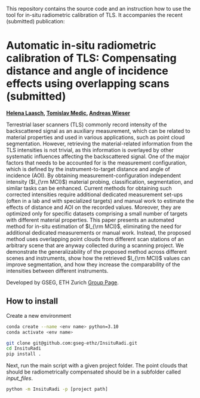 This repository contains the source code and an instruction how to use the tool for in-situ radiometric calibration of TLS. It accompanies the recent (submitted) publication:

# Automatic in-situ radiometric calibration of TLS: Compensating distance and angle of incidence effects using overlapping scans (submitted)

**[Helena Laasch](https://gseg.igp.ethz.ch/people/scientific-assistance/helena-laasch.html), [Tomislav Medic](https://gseg.igp.ethz.ch/people/scientific-assistance/tomislav-medic.html), [Andreas Wieser](https://gseg.igp.ethz.ch/people/group-head/prof-dr--andreas-wieser.html)**

Terrestrial laser scanners (TLS) commonly record intensity of the backscattered signal as an auxiliary measurement, which can be related to material properties and used in various applications, such as point cloud segmentation. However, retrieving the material-related information from the TLS intensities is not trivial, as this information is overlayed by other systematic influences affecting the backscattered signal. One of the major factors that needs to be accounted for is the measurement configuration, which is defined by the instrument-to-target distance and angle of incidence (AOI). By obtaining measurement-configuration independent intensity ($I_{\rm MCI}$) material probing, classification, segmentation, and similar tasks can be enhanced. Current methods for obtaining such corrected intensities require additional dedicated measurement set-ups (often in a lab and with specialized targets) and manual work to estimate the effects of distance and AOI on the recorded values. Moreover, they are optimized only for specific datasets comprising a small number of targets with different material properties. This paper presents an automated method for in-situ estimation of $I_{\rm MCI}$, eliminating the need for additional dedicated measurements or manual work. Instead, the proposed method uses overlapping point clouds from different scan stations of an arbitrary scene that are anyway collected during a scanning project. We demonstrate the generalizability of the proposed method across different scenes and instruments, show how the retrieved $I_{\rm MCI}$ values can improve segmentation, and how they increase the comparability of the intensities between different instruments.

Developed by GSEG, ETH Zurich [Group Page](https://gseg.igp.ethz.ch/).

## How to install

Create a new environment
```sh
conda create --name <env name> python=3.10
conda activate <env name>
```

```sh
git clone git@github.com:gseg-ethz/InsituRadi.git
cd InsituRadi
pip install .
```

Next, run the main script with a given project folder. The point clouds that should be radiometrically compensated should be in a subfolder called *input_files*.

```sh
python -m InsituRadi -p [project path]
```
